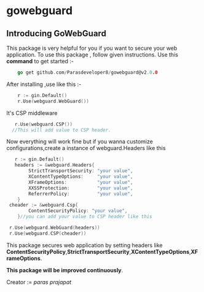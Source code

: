# gowebguard

## Introducing GoWebGuard

This package is very helpful for you if you want to secure your web application.
To use this package , follow given instructions.
Use this **command** to get started :-

```go
    go get github.com/Parasdeveloper8/gowebguard@v2.0.0
```
After installing ,use like this :-

```go
    r := gin.Default()
    r.Use(webguard.WebGuard())
```

It's CSP middleware
```go
   r.Use(webguard.CSP())
  //This will add value to CSP header.
```

Now everything will work fine but if you wanna customize configurations,create a instance of webguard.Headers like this
```go
   r := gin.Default()
   headers := &webguard.Headers{
		StrictTransportSecurity: "your value",
		XContentTypeOptions:     "your value",
		XFrameOptions:           "your value",
		XXSSProtection:          "your value",
		ReferrerPolicy:          "your value",
	}
 cheader := &webguard.Csp{
		ContentSecurityPolicy: "your value",
	}//you can add your value to CSP header like this

 r.Use(webguard.WebGuard(headers))
 r.Use(webguard.CSP(cheader))
```

This package secures web application by setting headers like **ContentSecurityPolicy**,**StrictTransportSecurity**,**XContentTypeOptions**,**XFrameOptions**.


**This package will be improved continuously**.

Creator := *paras prajapat*
  
